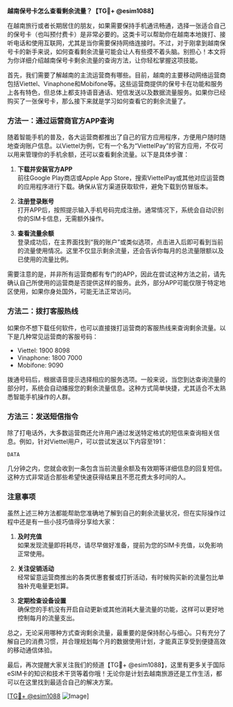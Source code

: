 **越南保号卡怎么查看剩余流量？【TG💪+ @esim1088】**

在越南旅行或者长期居住的朋友，如果需要保持手机通讯畅通，选择一张适合自己的保号卡（也叫预付费卡）是非常必要的。这类卡可以帮助你在越南本地拨打、接听电话和使用互联网，尤其是当你需要保持网络连接时。不过，对于刚拿到越南保号卡的新手来说，如何查看剩余流量可能会让人有些摸不着头脑。别担心！本文将为你详细介绍越南保号卡剩余流量的查询方法，让你轻松掌握这项技能。

首先，我们需要了解越南的主流运营商有哪些。目前，越南的主要移动网络运营商包括Viettel、Vinaphone和Mobifone等。这些运营商提供的保号卡在功能和服务上各有特色，但总体上都支持语音通话、短信发送以及数据流量服务。如果你已经购买了一张保号卡，那么接下来就是学习如何查看它的剩余流量了。

### 方法一：通过运营商官方APP查询

随着智能手机的普及，各大运营商都推出了自己的官方应用程序，方便用户随时随地查询账户信息。以Viettel为例，它有一个名为“ViettelPay”的官方应用，不仅可以用来管理你的手机余额，还可以查看剩余流量。以下是具体步骤：

1. **下载并安装官方APP**  
   前往Google Play商店或Apple App Store，搜索ViettelPay或其他对应运营商的应用程序进行下载。确保从官方渠道获取软件，避免下载到仿冒版本。

2. **注册登录账号**  
   打开APP后，按照提示输入手机号码完成注册。通常情况下，系统会自动识别你的SIM卡信息，无需额外操作。

3. **查看流量余额**  
   登录成功后，在主界面找到“我的账户”或类似选项，点击进入后即可看到当前的流量使用情况。这里不仅显示剩余流量，还会告诉你每月的总流量限额以及已使用的流量比例。

需要注意的是，并非所有运营商都有专门的APP，因此在尝试这种方法之前，请先确认自己所使用的运营商是否提供这样的服务。此外，部分APP可能仅限于特定地区使用，如果你身处国外，可能无法正常访问。

### 方法二：拨打客服热线

如果你不想下载任何软件，也可以直接拨打运营商的客服热线来查询剩余流量。以下是几种常见运营商的客服号码：

- Viettel: 1900 8098  
- Vinaphone: 1800 7000  
- Mobifone: 9090  

拨通号码后，根据语音提示选择相应的服务选项。一般来说，当您到达查询流量的部分时，系统会自动播报您的剩余流量信息。这种方式简单快捷，尤其适合不太熟悉智能手机操作的人群。

### 方法三：发送短信指令

除了打电话外，大多数运营商还允许用户通过发送特定格式的短信来查询相关信息。例如，针对Viettel用户，可以尝试发送以下内容至191：

```
DATA
```

几分钟之内，您就会收到一条包含当前流量余额及有效期等详细信息的回复短信。这种方式非常适合那些希望快速获得结果且不愿花费太多时间的人。

### 注意事项

虽然上述三种方法都能帮助您准确地了解到自己的剩余流量状况，但在实际操作过程中还是有一些小技巧值得分享给大家：

1. **及时充值**  
   如果发现流量即将耗尽，请尽早做好准备，提前为您的SIM卡充值，以免影响正常使用。

2. **关注促销活动**  
   经常留意运营商推出的各类优惠套餐或打折活动，有时候购买新的流量包比单独补充电量更划算。

3. **定期检查设备设置**  
   确保您的手机没有开启自动更新或其他消耗大量流量的功能，这样可以更好地控制每月的流量支出。

总之，无论采用哪种方式查询剩余流量，最重要的是保持耐心与细心。只有充分了解自己的消费习惯，并合理规划每个月的数据使用计划，才能真正享受到便捷高效的移动通信体验。

最后，再次提醒大家关注我们的频道【TG💪+ @esim1088】，这里有更多关于国际eSIM卡的知识和技术干货等着你哦！无论你是计划去越南旅游还是工作生活，都可以在这里找到最适合自己的解决方案。

[[TG💪+ @esim1088](https://t.me/s/esim1088) ![Image](https://i.postimg.cc/4NQfJmqS/Snipaste-2025-05-13-00-14-12.png)]